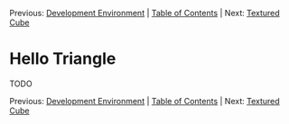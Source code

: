 Previous: [Development Environment](002_Development_Environment.md) | [Table of Contents](README.md) | Next: [Textured Cube](004_Textured_Cube.md)

# Hello Triangle

TODO

Previous: [Development Environment](002_Development_Environment.md) | [Table of Contents](README.md) | Next: [Textured Cube](004_Textured_Cube.md)
